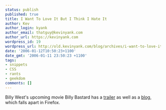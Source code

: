 ```yaml
---
status: publish
published: true
title: I Want To Love It But I Think I Hate It
author: Kev
author_login: kyank
author_email: thatguy@kevinyank.com
author_url: https://kevinyank.com
wordpress_id: 19
wordpress_url: http://old.kevinyank.com/blog/archives/i-want-to-love-it-but-i-think-i-hate-it/
date: '2006-01-12T10:50:23+1100'
date_gmt: '2006-01-11 23:50:23 +1100'
tags:
- snippets
- CSS
- rants
- geekdom
comments: []
---
```

<p>Billy West's upcoming movie Billy Bastard has a <a href="http://www.youtube.com/watch.php?v=4CWWyV80rAk">trailer</a> as well as a <a href="http://www.billybastard.com/">blog</a>, which falls apart in Firefox.</p>
